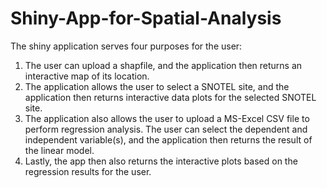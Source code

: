 # Shiny-App-for-Spatial-Analysis
The shiny application serves four purposes for the user:
1. The user can upload a shapfile, and the application then returns an interactive map of its location.
2. The application allows the user to select a SNOTEL site, and the application then returns interactive data plots for the selected SNOTEL site.
3. The application also allows the user to upload a MS-Excel CSV file to perform regression analysis. The user can select the dependent and independent variable(s), and the application then returns the result of the linear model. 
4. Lastly, the app then also returns the interactive plots based on the regression results for the user. 
